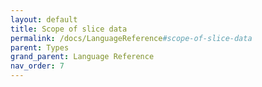 ```yaml
---
layout: default
title: Scope of slice data
permalink: /docs/LanguageReference#scope-of-slice-data
parent: Types
grand_parent: Language Reference
nav_order: 7
---
```

